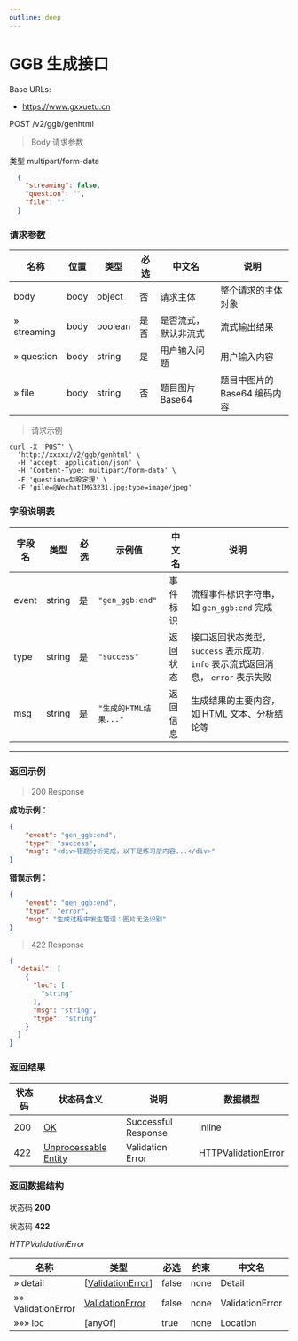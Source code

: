 ```yaml
---
outline: deep
---
```


# GGB 生成接口

Base URLs:

* https://www.gxxuetu.cn

POST /v2/ggb/genhtml

> Body 请求参数

类型 multipart/form-data
```json
  {
    "streaming": false,
    "question": "",
    "file": ""
  }
```

### 请求参数

| 名称          | 位置 | 类型       | 必选 | 中文名     | 说明 |
|--------------|------|------------|------|------------|------|
| body          | body | object     | 否   | 请求主体   | 整个请求的主体对象 |
| » streaming       | body | boolean     | 是否   | 是否流式，默认非流式       | 流式输出结果 |
| » question       | body | string     | 是   | 用户输入问题       | 用户输入内容 |
| » file      | body | string   | 否   | 题目图片Base64 | 题目中图片的 Base64 编码内容 |


> 请求示例
  ```
  curl -X 'POST' \
    'http://xxxxx/v2/ggb/genhtml' \                    
    -H 'accept: application/json' \
    -H 'Content-Type: multipart/form-data' \  
    -F 'question=勾股定理' \
    -F 'gile=@WechatIMG3231.jpg;type=image/jpeg'
  ```



### 字段说明表

| 字段名   | 类型   | 必选 | 示例值              | 中文名        | 说明 |
|----------|--------|------|---------------------|---------------|------|
| event    | string | 是   | `"gen_ggb:end"`     | 事件标识      | 流程事件标识字符串，如 `gen_ggb:end` 完成 |
| type     | string | 是   | `"success"`         | 返回状态      | 接口返回状态类型，`success` 表示成功， `info` 表示流式返回消息， `error` 表示失败 |
| msg      | string | 是   | `"生成的HTML结果..."` | 返回信息      | 生成结果的主要内容，如 HTML 文本、分析结论等 |

---

### 返回示例

> 200 Response

**成功示例：**
```json
{
    "event": "gen_ggb:end",
    "type": "success",
    "msg": "<div>错题分析完成，以下是练习册内容...</div>"
}
```

**错误示例：**
```json
{
    "event": "gen_ggb:end",
    "type": "error",
    "msg": "生成过程中发生错误：图片无法识别"
}
```


> 422 Response

```json
{
  "detail": [
    {
      "loc": [
        "string"
      ],
      "msg": "string",
      "type": "string"
    }
  ]
}
```

### 返回结果

|状态码|状态码含义|说明|数据模型|
|---|---|---|---|
|200|[OK](https://tools.ietf.org/html/rfc7231#section-6.3.1)|Successful Response|Inline|
|422|[Unprocessable Entity](https://tools.ietf.org/html/rfc2518#section-10.3)|Validation Error|[HTTPValidationError](#schemahttpvalidationerror)|

### 返回数据结构

状态码 **200**


状态码 **422**

*HTTPValidationError*

|名称|类型|必选|约束|中文名|说明|
|---|---|---|---|---|---|
|» detail|[[ValidationError](#schemavalidationerror)]|false|none|Detail|none|
|»» ValidationError|[ValidationError](#schemavalidationerror)|false|none|ValidationError|none|
|»»» loc|[anyOf]|true|none|Location|none|


